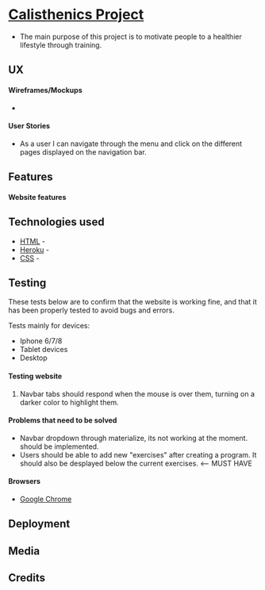 # [Calisthenics Project](https://calisthenics-project.herokuapp.com/)
* The main purpose of this project is to motivate people to a healthier lifestyle through training.

## UX

#### Wireframes/Mockups

*
#### User Stories

* As a user I can navigate through the menu and click on the different pages displayed on the navigation bar.

## Features

#### Website features

## Technologies used
* [HTML](https://www.w3schools.com/html/) -
* [Heroku](https://www.heroku.com/) -
* [CSS](https://en.wikipedia.org/wiki/Cascading_Style_Sheets) - 

## Testing

These tests below are to confirm that the website is working fine, and that it has been properly tested
to avoid bugs and errors.

Tests mainly for devices:
* Iphone 6/7/8
* Tablet devices
* Desktop

#### Testing website
1. Navbar tabs should respond when the mouse is over them, turning on a darker color to highlight them.

#### Problems that need to be solved

* Navbar dropdown through materialize, its not working at the moment. should be implemented.
* Users should be able to add new "exercises" after creating a program. It should also be desplayed below the current exercises. <-- MUST HAVE

#### Browsers
* [Google Chrome](https://www.google.com/intl/en/chrome/)

## Deployment

## Media

## Credits